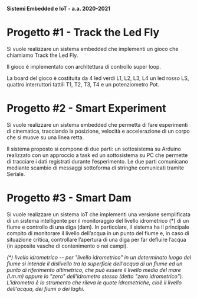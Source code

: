 **Sistemi Embedded e IoT  - a.a. 2020-2021**

# Progetto #1 - Track the Led Fly

Si vuole realizzare un sistema embedded che implementi un gioco che chiamiamo Track the Led Fly. 

Il gioco è implementato con architettura di controllo super loop.

La board del gioco è costituita da 4 led verdi L1, L2, L3, L4 un led rosso LS, quattro interruttori tattili T1, T2, T3, T4 e un potenziometro Pot.

# Progetto #2 - Smart Experiment

Si vuole realizzare un sistema embedded che permetta di fare esperimenti di cinematica, tracciando la posizione, velocità e accelerazione di un corpo che si muove su una linea retta.

Il sistema proposto si compone di due parti: un sottosistema su Arduino realizzato con un approccio a task ed un sottosistema su PC che permette di tracciare i dati registrati durante l’esperimento.
Le due parti comunicano mediante scambio di messaggi sottoforma di stringhe comunicati tramite Seriale.

# Progetto #3 - Smart Dam 


Si vuole realizzare un sistema IoT che implementi una versione semplificata di un sistema intelligente per il monitoraggio del livello idrometrico (*) di un fiume e controllo di una diga (dam).  In particolare, il sistema ha il principale compito di monitorare il livello dell’acqua in un punto del fiume e, in caso di situazione critica, controllare l’apertura di una diga per far defluire l’acqua (in apposite vasche di contenimento o nei campi).

*(\*) livello idrometrico -- per "livello idrometrico" in un determinato luogo del fiume si intende il dislivello tra la superficie dell'acqua di un fiume ed un punto di riferimento altimetrico, che può essere il livello medio del mare (l.m.m) oppure lo "zero" dell'idrometro stesso (detto "zero idrometrico"). L'idrometro è lo strumento che rileva le quote idrometriche, cioè il livello dell'acqua, dei fiumi o dei laghi.*